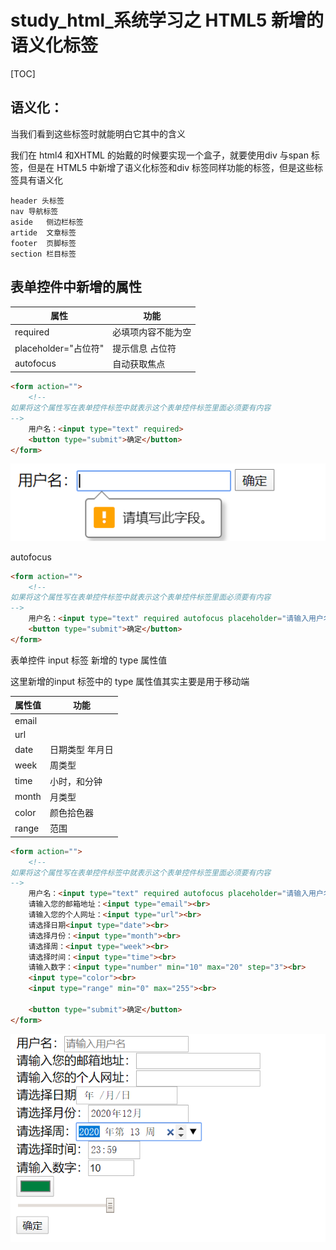 # study_html_系统学习之 HTML5 新增的语义化标签

[TOC]

## 语义化：

当我们看到这些标签时就能明白它其中的含义

我们在 html4 和XHTML 的始戴的时候要实现一个盒子，就要使用div 与span  标签，但是在 HTML5 中新增了语义化标签和div 标签同样功能的标签，但是这些标签具有语义化

```
header 头标签
nav	导航标签
aside	侧边栏标签
artide	文章标签
footer	页脚标签
section	栏目标签
```



## 表单控件中新增的属性

| 属性                 | 功能               |
| -------------------- | ------------------ |
| required             | 必填项内容不能为空 |
| placeholder="占位符" | 提示信息 占位符    |
| autofocus            | 自动获取焦点       |

```html
<form action="">
    <!-- 
如果将这个属性写在表单控件标签中就表示这个表单控件标签里面必须要有内容
-->
    用户名：<input type="text" required>
    <button type="submit">确定</button>
</form>
```

![image-20200325205035478](../../../resource/image-20200325205035478.png)

autofocus

```html
<form action="">
    <!-- 
如果将这个属性写在表单控件标签中就表示这个表单控件标签里面必须要有内容
-->
    用户名：<input type="text" required autofocus placeholder="请输入用户名">
    <button type="submit">确定</button>
</form>
```



表单控件 input 标签 新增的  type 属性值

这里新增的input 标签中的 type 属性值其实主要是用于移动端

| 属性值 | 功能            |
| ------ | --------------- |
| email  |                 |
| url    |                 |
| date   | 日期类型 年月日 |
| week   | 周类型          |
| time   | 小时，和分钟    |
| month  | 月类型          |
| color  | 颜色拾色器      |
| range  | 范围            |

```html
<form action="">
    <!-- 
如果将这个属性写在表单控件标签中就表示这个表单控件标签里面必须要有内容
-->
    用户名：<input type="text" required autofocus placeholder="请输入用户名"><br>
    请输入您的邮箱地址：<input type="email"><br>
    请输入您的个人网址：<input type="url"><br>
    请选择日期<input type="date"><br>
    请选择月份：<input type="month"><br>
    请选择周：<input type="week"><br>
    请选择时间：<input type="time"><br>
    请输入数字：<input type="number" min="10" max="20" step="3"><br>
    <input type="color"><br>
    <input type="range" min="0" max="255"><br>

    <button type="submit">确定</button>
</form>
```

![image-20200325222418493](../../../resource/image-20200325222418493.png)